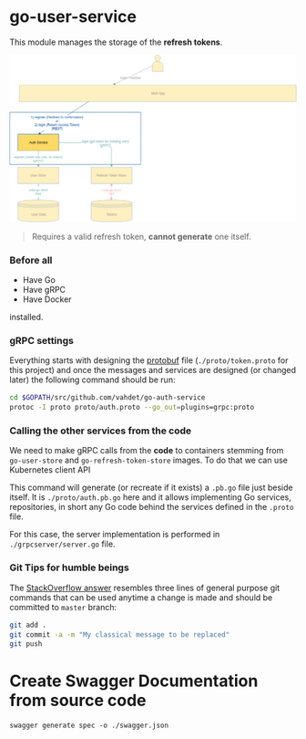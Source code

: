 # go-user-service

This module manages the storage of the **refresh tokens**.

![alt text](diagram.png)

> Requires a valid refresh token, **cannot generate** one itself.

### Before all
* Have Go
* Have gRPC
* Have Docker

installed.

### gRPC settings
Everything starts with designing the [protobuf](https://github.com/google/protobuf) file
(`./proto/token.proto` for this project) and once the messages and services are designed
(or changed later) the following command should be run:
```sh
cd $GOPATH/src/github.com/vahdet/go-auth-service
protoc -I proto proto/auth.proto --go_out=plugins=grpc:proto
```

### Calling the other services from the code
We need to make gRPC calls from the **code** to containers stemming from `go-user-store` and `go-refresh-token-store` images. To do that we can use Kubernetes client API

This command will generate (or recreate if it exists) a `.pb.go` file just beside itself.
It is `./proto/auth.pb.go` here and it allows implementing Go services, repositories, in short any Go code
behind the services defined in the `.proto` file.

For this case, the server implementation is performed in `./grpcserver/server.go` file.

### Git Tips for humble beings
The [StackOverflow answer](https://stackoverflow.com/a/23328996/4636715) resembles three lines of general purpose git commands
that can be used anytime a change is made and should be committed to `master` branch:

```bash
git add .
git commit -a -m "My classical message to be replaced"
git push
```
# Create Swagger Documentation from source code

    swagger generate spec -o ./swagger.json
